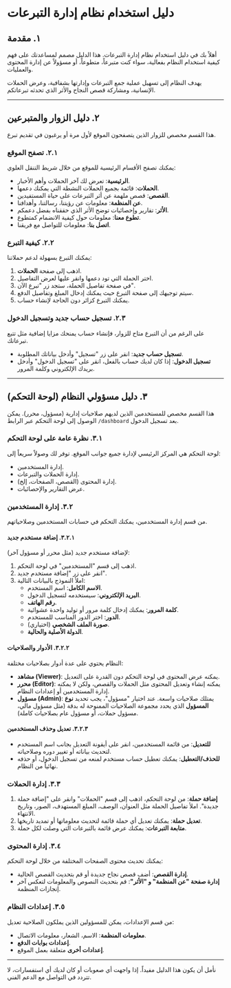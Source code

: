 # دليل استخدام نظام إدارة التبرعات

## ١. مقدمة

أهلاً بك في دليل استخدام نظام إدارة التبرعات. هذا الدليل مصمم لمساعدتك على فهم كيفية استخدام النظام بفعالية، سواء كنت متبرعاً، متطوعاً، أو مسؤولاً عن إدارة المحتوى والعمليات.

يهدف النظام إلى تسهيل عملية جمع التبرعات وإدارتها بشفافية، وعرض الحملات الإنسانية، ومشاركة قصص النجاح والأثر الذي تحدثه تبرعاتكم.

---

## ٢. دليل الزوار والمتبرعين

هذا القسم مخصص للزوار الذين يتصفحون الموقع لأول مرة أو يرغبون في تقديم تبرع.

### ٢.١. تصفح الموقع

يمكنك تصفح الأقسام الرئيسية للموقع من خلال شريط التنقل العلوي:

- **الرئيسية**: تعرض لك آخر الحملات وأهم الأخبار.
- **الحملات**: قائمة بجميع الحملات النشطة التي يمكنك دعمها.
- **القصص**: قصص ملهمة عن أثر التبرعات على حياة المستفيدين.
- **عن المنظمة**: معلومات عن رؤيتنا، رسالتنا، وأهدافنا.
- **الأثر**: تقارير وإحصائيات توضح الأثر الذي حققناه بفضل دعمكم.
- **تطوع معنا**: معلومات حول كيفية الانضمام كمتطوع.
- **اتصل بنا**: معلومات للتواصل مع فريقنا.

### ٢.٢. كيفية التبرع

يمكنك التبرع بسهولة لدعم حملاتنا:

1.  اذهب إلى صفحة **الحملات**.
2.  اختر الحملة التي تود دعمها وانقر عليها لعرض التفاصيل.
3.  في صفحة تفاصيل الحملة، ستجد زر "تبرع الآن".
4.  سيتم توجيهك إلى صفحة التبرع حيث يمكنك إدخال المبلغ وتفاصيل الدفع.
5.  يمكنك التبرع كزائر دون الحاجة لإنشاء حساب.

### ٢.٣. تسجيل حساب جديد وتسجيل الدخول

على الرغم من أن التبرع متاح للزوار، فإنشاء حساب يمنحك مزايا إضافية مثل تتبع تبرعاتك.

- **تسجيل حساب جديد**: انقر على زر "تسجيل" وأدخل بياناتك المطلوبة.
- **تسجيل الدخول**: إذا كان لديك حساب بالفعل، انقر على "تسجيل الدخول" وأدخل بريدك الإلكتروني وكلمة المرور.

---

## ٣. دليل مسؤولي النظام (لوحة التحكم)

هذا القسم مخصص للمستخدمين الذين لديهم صلاحيات إدارية (مسؤول، محرر). يمكن الوصول إلى لوحة التحكم عبر الرابط `/dashboard` بعد تسجيل الدخول.

### ٣.١. نظرة عامة على لوحة التحكم

لوحة التحكم هي المركز الرئيسي لإدارة جميع جوانب الموقع. توفر لك وصولاً سريعاً إلى:

- إدارة المستخدمين.
- إدارة الحملات والتبرعات.
- إدارة المحتوى (القصص، الصفحات، إلخ).
- عرض التقارير والإحصائيات.

### ٣.٢. إدارة المستخدمين

من قسم إدارة المستخدمين، يمكنك التحكم في حسابات المستخدمين وصلاحياتهم.

#### ٣.٢.١. إضافة مستخدم جديد

لإضافة مستخدم جديد (مثل محرر أو مسؤول آخر):

1.  اذهب إلى قسم "المستخدمين" في لوحة التحكم.
2.  انقر على زر "إضافة مستخدم جديد".
3.  املأ النموذج بالبيانات التالية:
    - **الاسم الكامل**: اسم المستخدم.
    - **البريد الإلكتروني**: سيستخدمه لتسجيل الدخول.
    - **رقم الهاتف**.
    - **كلمة المرور**: يمكنك إدخال كلمة مرور أو توليد واحدة عشوائية.
    - **الدور**: اختر الدور المناسب للمستخدم.
    - **صورة الملف الشخصي** (اختياري).
    - **الدولة الأصلية والحالية**.

#### ٣.٢.٢. الأدوار والصلاحيات

النظام يحتوي على عدة أدوار بصلاحيات مختلفة:

- **مشاهد (Viewer)**: يمكنه عرض المحتوى في لوحة التحكم دون القدرة على التعديل.
- **محرر (Editor)**: يمكنه إنشاء وتعديل المحتوى مثل الحملات والقصص، ولكن لا يمكنه إدارة المستخدمين أو إعدادات النظام.
- **مسؤول (Admin)**: يمتلك صلاحيات واسعة. عند اختيار "مسؤول"، يجب تحديد **نوع المسؤول** الذي يحدد مجموعة الصلاحيات الممنوحة له بدقة (مثل مسؤول مالي، مسؤول حملات، أو مسؤول عام بصلاحيات كاملة).

#### ٣.٢.٣. تعديل وحذف المستخدمين

- **للتعديل**: من قائمة المستخدمين، انقر على أيقونة التعديل بجانب اسم المستخدم لتحديث بياناته أو تغيير دوره وصلاحياته.
- **للحذف/التعطيل**: يمكنك تعطيل حساب مستخدم لمنعه من تسجيل الدخول، أو حذفه نهائياً من النظام.

### ٣.٣. إدارة الحملات

1.  **إضافة حملة**: من لوحة التحكم، اذهب إلى قسم "الحملات" وانقر على "إضافة حملة جديدة". املأ تفاصيل الحملة مثل العنوان، الوصف، المبلغ المستهدف، الصور، وتاريخ الانتهاء.
2.  **تعديل حملة**: يمكنك تعديل أي حملة قائمة لتحديث معلوماتها أو تمديد تاريخها.
3.  **متابعة التبرعات**: يمكنك عرض قائمة بالتبرعات التي وصلت لكل حملة.

### ٣.٤. إدارة المحتوى

يمكنك تحديث محتوى الصفحات المختلفة من خلال لوحة التحكم:

- **إدارة القصص**: أضف قصص نجاح جديدة أو قم بتحديث القصص الحالية.
- **إدارة صفحة "عن المنظمة" و "الأثر"**: قم بتحديث النصوص والمعلومات لتعكس آخر إنجازات المنظمة.

### ٣.٥. إعدادات النظام

من قسم الإعدادات، يمكن للمسؤولين الذين يملكون الصلاحية تعديل:

- **معلومات المنظمة**: الاسم، الشعار، معلومات الاتصال.
- **إعدادات بوابات الدفع**.
- **إعدادات أخرى** متعلقة بعمل الموقع.

---

نأمل أن يكون هذا الدليل مفيداً. إذا واجهت أي صعوبات أو كان لديك أي استفسارات، لا تتردد في التواصل مع الدعم الفني.
